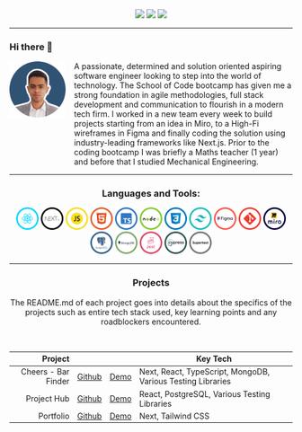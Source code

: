   <div align="center"> 
  <a href="https://faseehahmed.netlify.app/" target="_blank"><img src="https://img.shields.io/badge/-Portfolio-5551E3?style=for-the-badge&logo=&logoColor=white" target="_blank"></a>
  <a href = "mailto: faseeh_455@hotmail.com"><img src="https://img.shields.io/badge/-Email-%23333?style=for-the-badge&logo=gmail&logoColor=white" target="_blank"></a>
  <a href="https://www.linkedin.com/in/faseehahmed/" target="_blank"><img src="https://img.shields.io/badge/-LinkedIn-%230077B5?style=for-the-badge&logo=linkedin&logoColor=white" target="_blank"></a> 
 </div>
<hr>

### Hi there 👋
<div style='display:flex'>
<img align="left" src="./img/Profile/profileCircle.png" width="100" height='100' style='margin-right: 15px'>

<div>
A passionate, determined and solution oriented aspiring software engineer looking to step into the world of technology. The School of Code bootcamp has given me a strong foundation in agile methodologies, full stack development and communication to flourish in a modern tech firm. I worked in a new team every week to build projects starting from an idea in Miro, to a High-Fi wireframes in Figma and finally coding the solution using industry-leading frameworks like Next.js.
Prior to the coding bootcamp I was briefly a Maths teacher (1 year) and before that I studied Mechanical Engineering.
</div>
</div>

<hr>


<h3 align="center" style='margin-bottom:15px'>Languages and Tools:</h3>
<div style="display: inline_block" align="center">
  <img src="./img/TechIcons/React.png" width="40">
  <img src="./img/TechIcons/Next.png" width="40">
  <img src="./img/TechIcons/JavaScript.png" width="40">
  <img src="./img/TechIcons/Html.png" width="40">
  <img src="./img/TechIcons/TypeScript.png" width="40">
  <img src="./img/TechIcons/Nodejs.png" width="40">
  <img src="./img/TechIcons/Css.png" width="40">
  <img src="./img/TechIcons/Tailwind.png" width="40">
  <img src="./img/TechIcons/Figma.png" width="40">
  <img src="./img/TechIcons/GitHub.png" width="40">
  <img src="./img/TechIcons/Miro.png" width="40">
  <img src="./img/TechIcons/PostgreSQL.png" width="40">
  <img src="./img/TechIcons/MongoDB.png" width="40">
  <img src="./img/TechIcons/Jest.png" width="40">
  <img src="./img/TechIcons/Cypress.png" width="40">
  <img src="./img/TechIcons/SuperTest.png" width="40">
</div>


<hr>


<h3 align="center">Projects</h3>
<p align="center">
The README.md of each project goes into details about the specifics of the projects such as entire tech stack used, key learning points and any roadblockers encountered. 
</p>
<br>
<div align="center">

|               Project |                                                            |                                                          | Key Tech                 |
| --------------------: | ---------------------------------------------------------- | -------------------------------------------------------- | -------------------- |
| Cheers - Bar Finder | [Github](https://github.com/SchoolOfCode/bc13_final-project_front-end-beast-code) | [Demo](https://bc13-final-project-front-end-beast-code-beast-code.vercel.app/) | Next, React, TypeScript, MongoDB, Various Testing Libraries     |
|          Project Hub | [Github](https://github.com/faseehahmed1/FrontEnd_Solo_HackStreetBoys)        | [Demo](https://connect-project-hub.netlify.app/)         | React, PostgreSQL, Various Testing Libraries     |
|          Portfolio | [Github](https://github.com/faseehahmed1/portfolio)        | [Demo](https://faseehahmed.netlify.app/)         | Next, Tailwind CSS     |


</div>